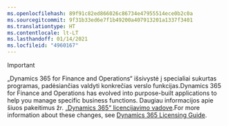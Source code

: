 ```yaml
---
ms.openlocfilehash: 89f91c82ed866026c86734e47955514ece0b2c0a
ms.sourcegitcommit: 9f31b33ed6e7f1b49200a407913201a1337f3401
ms.translationtype: HT
ms.contentlocale: lt-LT
ms.lasthandoff: 01/14/2021
ms.locfileid: "4960167"
---
```

> [!IMPORTANT]
> <span data-ttu-id="e75b8-101">„Dynamics 365 for Finance and Operations“ išsivystė į specialiai sukurtas programas, padėsiančias valdyti konkrečias verslo funkcijas.</span><span class="sxs-lookup"><span data-stu-id="e75b8-101">Dynamics 365 for Finance and Operations has evolved into purpose-built applications to help you manage specific business functions.</span></span> <span data-ttu-id="e75b8-102">Daugiau informacijos apie šiuos pakeitimus žr. [„Dynamics 365“ licencijavimo vadove](https://go.microsoft.com/fwlink/p/?LinkId=866544).</span><span class="sxs-lookup"><span data-stu-id="e75b8-102">For more information about these changes, see [Dynamics 365 Licensing Guide](https://go.microsoft.com/fwlink/p/?LinkId=866544).</span></span>
 
